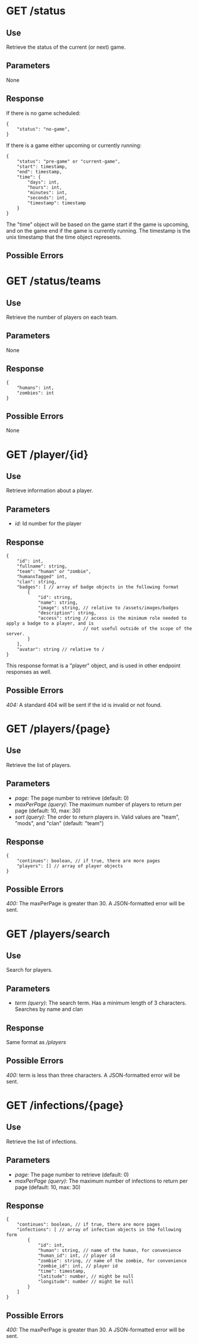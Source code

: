 # GET /status

## Use

Retrieve the status of the current (or next) game.

## Parameters

None

## Response

If there is no game scheduled:

    {
        "status": "no-game",
    }

If there is a game either upcoming or currently running:

    {
        "status": "pre-game" or "current-game",
        "start": timestamp,
        "end": timestamp,
        "time": {
            "days": int,
            "hours": int,
            "minutes": int,
            "seconds": int,
            "timestamp": timestamp
        }
    }

The "time" object will be based on the game start if the game is upcoming, and on the game end if the game is currently
running. The timestamp is the unix timestamp that the time object represents.

## Possible Errors

# GET /status/teams

## Use

Retrieve the number of players on each team.

## Parameters

None

## Response

    {
        "humans": int,
        "zombies": int
    }

## Possible Errors

None

# GET /player/{id}

## Use

Retrieve information about a player.

## Parameters

* _id:_ Id number for the player

## Response

    {
        "id": int,
        "fullname": string,
        "team": "human" or "zombie",
        "humansTagged" int,
        "clan": string,
        "badges": [ // array of badge objects in the following format
            {
                "id": string,
                "name": string,
                "image": string, // relative to /assets/images/badges
                "description": string,
                "access": string // access is the minimum role needed to apply a badge to a player, and is
                                 // not useful outside of the scope of the server.
            }
        ],
        "avatar": string // relative to /
    }

This response format is a "player" object, and is used in other endpoint responses as well.

## Possible Errors

_404:_ A standard 404 will be sent if the id is invalid or not found.

# GET /players/{page}

## Use

Retrieve the list of players.

## Parameters

* _page:_ The page number to retrieve (default: 0)
* _maxPerPage (query)_: The maximum number of players to return per page (default: 10, max: 30)
* _sort (query):_ The order to return players in. Valid values are "team", "mods", and "clan" (default: "team")

## Response

    {
        "continues": boolean, // if true, there are more pages
        "players": [] // array of player objects
    }

## Possible Errors

_400:_ The maxPerPage is greater than 30. A JSON-formatted error will be sent.

# GET /players/search

## Use

Search for players.

## Parameters

* _term (query)_: The search term. Has a minimum length of 3 characters. Searches by name and clan

## Response

Same format as _/players_

## Possible Errors

_400:_ term is less than three characters. A JSON-formatted error will be sent.

# GET /infections/{page}

## Use

Retrieve the list of infections.

## Parameters

* _page:_ The page number to retrieve (default: 0)
* _maxPerPage (query)_: The maximum number of infections to return per page (default: 10, max: 30)

## Response

    {
        "continues": boolean, // if true, there are more pages
        "infections": [ // array of infection objects in the following form
            {
                "id": int,
                "human": string, // name of the human, for convenience
                "human_id": int, // player id
                "zombie": string, // name of the zombie, for convenience
                "zombie_id": int, // player id
                "time": timestamp,
                "latitude": number, // might be null
                "longitude": number // might be null
            }
        ]
    }

## Possible Errors

_400:_ The maxPerPage is greater than 30. A JSON-formatted error will be sent.
